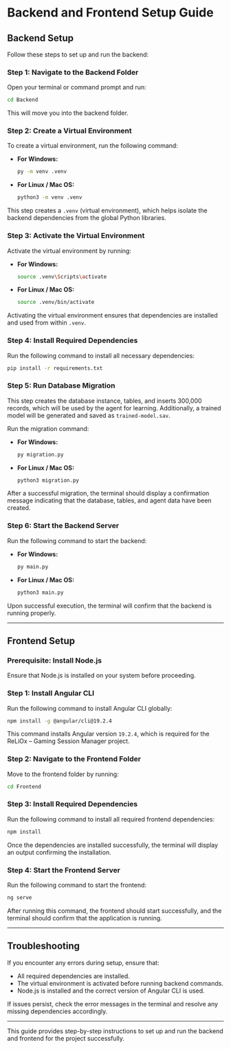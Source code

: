 # Backend and Frontend Setup Guide

## Backend Setup

Follow these steps to set up and run the backend:

### Step 1: Navigate to the Backend Folder
Open your terminal or command prompt and run:
```sh
cd Backend
```
This will move you into the backend folder.

### Step 2: Create a Virtual Environment
To create a virtual environment, run the following command:

- **For Windows:**
  ```sh
  py -m venv .venv
  ```
- **For Linux / Mac OS:**
  ```sh
  python3 -m venv .venv
  ```

This step creates a `.venv` (virtual environment), which helps isolate the backend dependencies from the global Python libraries.

### Step 3: Activate the Virtual Environment
Activate the virtual environment by running:

- **For Windows:**
  ```sh
  source .venv\Scripts\activate
  ```
- **For Linux / Mac OS:**
  ```sh
  source .venv/bin/activate
  ```

Activating the virtual environment ensures that dependencies are installed and used from within `.venv`.

### Step 4: Install Required Dependencies
Run the following command to install all necessary dependencies:
```sh
pip install -r requirements.txt
```

### Step 5: Run Database Migration
This step creates the database instance, tables, and inserts 300,000 records, which will be used by the agent for learning. Additionally, a trained model will be generated and saved as `trained-model.sav`.

Run the migration command:
- **For Windows:**
  ```sh
  py migration.py
  ```
- **For Linux / Mac OS:**
  ```sh
  python3 migration.py
  ```

After a successful migration, the terminal should display a confirmation message indicating that the database, tables, and agent data have been created.

### Step 6: Start the Backend Server
Run the following command to start the backend:
- **For Windows:**
  ```sh
  py main.py
  ```
- **For Linux / Mac OS:**
  ```sh
  python3 main.py
  ```

Upon successful execution, the terminal will confirm that the backend is running properly.

---

## Frontend Setup

### Prerequisite: Install Node.js
Ensure that Node.js is installed on your system before proceeding.

### Step 1: Install Angular CLI
Run the following command to install Angular CLI globally:
```sh
npm install -g @angular/cli@19.2.4
```
This command installs Angular version `19.2.4`, which is required for the ReLiOx – Gaming Session Manager project.

### Step 2: Navigate to the Frontend Folder
Move to the frontend folder by running:
```sh
cd Frontend
```

### Step 3: Install Required Dependencies
Run the following command to install all required frontend dependencies:
```sh
npm install
```
Once the dependencies are installed successfully, the terminal will display an output confirming the installation.

### Step 4: Start the Frontend Server
Run the following command to start the frontend:
```sh
ng serve
```

After running this command, the frontend should start successfully, and the terminal should confirm that the application is running.

---

## Troubleshooting
If you encounter any errors during setup, ensure that:
- All required dependencies are installed.
- The virtual environment is activated before running backend commands.
- Node.js is installed and the correct version of Angular CLI is used.

If issues persist, check the error messages in the terminal and resolve any missing dependencies accordingly.

---

This guide provides step-by-step instructions to set up and run the backend and frontend for the project successfully.
